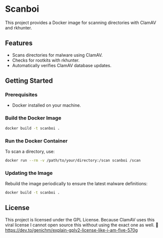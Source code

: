 # Scanboi

This project provides a Docker image for scanning directories with ClamAV and rkhunter.

## Features

- Scans directories for malware using ClamAV.
- Checks for rootkits with rkhunter.
- Automatically verifies ClamAV database updates.

## Getting Started

### Prerequisites

- Docker installed on your machine.

### Build the Docker Image

```bash
docker build -t scanboi .
```

### Run the Docker Container

To scan a directory, use:

```bash
docker run --rm -v /path/to/your/directory:/scan scanboi /scan
```

### Updating the Image

Rebuild the image periodically to ensure the latest malware definitions:

```bash
docker build -t scanboi .
```

## License

This project is licensed under the GPL License. Because ClamAV uses this viral license I cannot open source this without using the exact one as well. 💩 https://dev.to/genichm/explain-gplv2-license-like-i-am-five-570g
